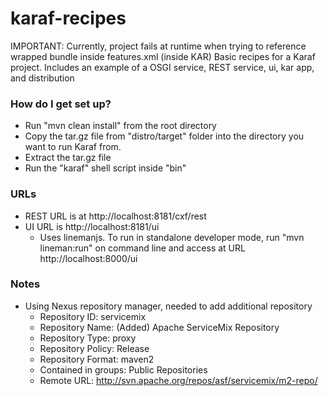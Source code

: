 karaf-recipes
=============
IMPORTANT:  Currently, project fails at runtime when trying to reference wrapped bundle inside features.xml (inside KAR)
Basic recipes for a Karaf project.  Includes an example of a OSGI service, REST service, ui, kar app, and distribution

### How do I get set up? ###

* Run "mvn clean install" from the root directory
* Copy the tar.gz file from "distro/target" folder into the directory you want to run Karaf from.
* Extract the tar.gz file
* Run the "karaf" shell script inside "bin"

### URLs ###

* REST URL is at http://localhost:8181/cxf/rest
* UI URL is http://localhost:8181/ui
    * Uses linemanjs.  To run in standalone developer mode, run "mvn lineman:run" on   command line and access at URL http://localhost:8000/ui

### Notes ###

* Using Nexus repository manager, needed to add additional repository
    * Repository ID: servicemix
    * Repository Name: (Added) Apache ServiceMix Repository
    * Repository Type: proxy
    * Repository Policy: Release
    * Repository Format: maven2
    * Contained in groups: Public Repositories
    * Remote URL: http://svn.apache.org/repos/asf/servicemix/m2-repo/

